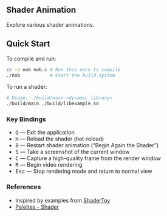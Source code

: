 ## Shader Animation  
Explore various shader animations.

## Quick Start  
To compile and run:

```bash
cc -o nob nob.c # Run this once to compile
./nob           # Start the build system
```

To run a shader:

```bash
# Usage: ./build/main <dynamic_library>
./build/main ./build/libexample.so
```

### Key Bindings
* <kbd>Q</kbd> — Exit the application
* <kbd>H</kbd> — Reload the shader (hot-reload)
* <kbd>B</kbd> — Restart shader animation (“Begin Again the Shader”)
* <kbd>S</kbd> — Take a screenshot of the current window
* <kbd>C</kbd> — Capture a high-quality frame from the render window
* <kbd>R</kbd> — Begin video rendering
* <kbd>Esc</kbd> — Stop rendering mode and return to normal view


### References  
- Inspired by examples from [ShaderToy](https://www.shadertoy.com/)
- [Palettes - Shader](https://iquilezles.org/articles/palettes/)
